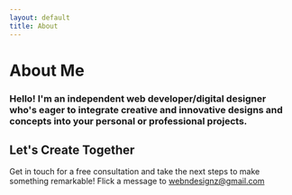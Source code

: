 ```yaml
---
layout: default
title: About
---
```

# About Me

### Hello! I'm an independent web developer/digital designer who's eager to integrate creative and innovative designs and concepts into your personal or professional projects.

## Let's Create Together

Get in touch for a free consultation  and take the next steps to make something remarkable! Flick a message to webndesignz@gmail.com


